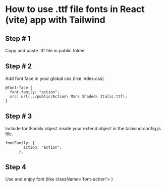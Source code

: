 # How to use .ttf file fonts in React (vite) app with Tailwind

## Step # 1
Copy and paste .ttf file in public folder

## Step # 2
Add font face in your global css (like index.css) 
```
@font-face {
  font-family: "action";
  src: url(../public/Action\ Man\ Shaded\ Italic.ttf);
}
```

## Step # 3
Include fontFamily object inside your extend object in the tailwind.config.js file.
```
fontFamily: {
        action: "action",
      },
```
## Step 4
Use and enjoy font (like className='font-action'> )
